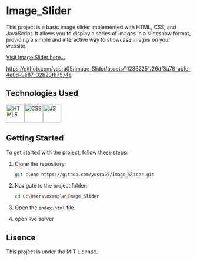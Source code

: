 # Image_Slider

This project is a basic image slider implemented with HTML, CSS, and JavaScript. It allows you to display a series of images in a slideshow format, providing a simple and interactive way to showcase images on your website.  

[Visit Image Slider here...](https://yusra05-imageslider.netlify.app/)   

https://github.com/yusra05/Image_Slider/assets/112852251/26df3a78-abfe-4e0d-9e87-32b29f87574e

## Technologies Used

<div style="display: flex; align-items: center;">
   <img src="https://github.com/yusra05/music-player/assets/112852251/7610e14f-bd5d-4fc0-93a8-9811673d87c6.png" alt="HTML5" width="50" height="50">
   <img src="https://github.com/yusra05/Image_Slider/assets/112852251/c227f165-5845-4064-bca0-548d57b842e2.png" alt="CSS" width="50" height="50">
  <img src="https://github.com/yusra05/Image_Slider/assets/112852251/21b6830d-0714-4aeb-b065-c4d43230a2e6.png" alt="JS" width="50" height="50">  
</div>

## Getting Started

To get started with the project, follow these steps:

1. Clone the repository:

   ```bash
   git clone https://github.com/yusra05/Image_Slider.git

2. Navigate to the project folder:
   ```bash
   cd C:\Users\example\Image_Slider

3. Open the `index.html` file.
   
4. open live server



## Lisence

This project is  under the MIT License.
